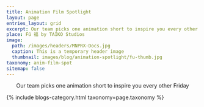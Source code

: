 ```yaml
---
title: Animation Film Spotlight
layout: page
entries_layout: grid
excerpt: Our team picks one animation short to inspire you every other Friday
place: Fú 福 by TAIKO Studios
image:
  path: /images/headers/MNPRX-Docs.jpg
  caption: This is a temporary header image
  thumbnail: images/blog/animation-spotlight/fu-thumb.jpg
taxonomy: anim-film-spot
sitemap: false
---
```


<p style="text-align: center;"> Our team picks one animation short to inspire you every other Friday </p>
<div class="entries-{{ page.entries_layout | default: 'list' }}">
    {% include blogs-category.html taxonomy=page.taxonomy %}
</div>
